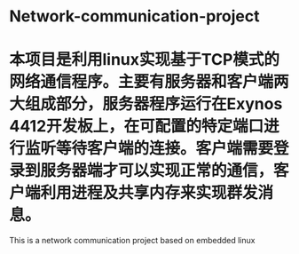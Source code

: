 # Network-communication-project
# 本项目是利用linux实现基于TCP模式的网络通信程序。主要有服务器和客户端两大组成部分，服务器程序运行在Exynos 4412开发板上，在可配置的特定端口进行监听等待客户端的连接。客户端需要登录到服务器端才可以实现正常的通信，客户端利用进程及共享内存来实现群发消息。
This is a network communication project based on embedded linux
